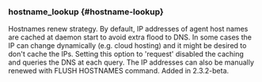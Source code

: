 ### hostname_lookup {#hostname-lookup}

Hostnames renew strategy. By default, IP addresses of agent host names are cached at daemon start to avoid extra flood to DNS. In some cases the IP can change dynamically (e.g. cloud hosting) and it might be desired to don&#039;t cache the IPs. Setting this option to &#039;request&#039; disabled the caching and queries the DNS at each query. The IP addresses can also be manually renewed with FLUSH HOSTNAMES command. Added in 2.3.2-beta.